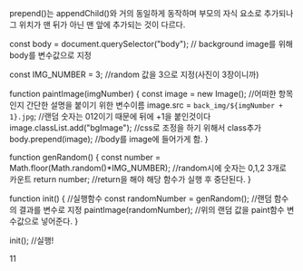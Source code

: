 prepend()는 appendChild()와 거의 동일하게 동작하며 부모의 자식 요소로 추가되나
그 위치가 맨 뒤가 아닌 맨 앞에 추가되는 것이 다르다.

const body = document.querySelector("body"); // background image를 위해 body를 변수값으로 지정

const IMG_NUMBER = 3; //random 값을 3으로 지정(사진이 3장이니까)

function paintImage(imgNumber) {
const image = new Image(); //어떠한 항목인지 간단한 설명을 붙이기 위한 변수이름
image.src = `back_img/${imgNumber + 1}.jpg`; //랜덤 숫자는 012이기 때문에 뒤에 +1을 붙인것이다
image.classList.add("bgImage"); //css로 조정을 하기 위해서 class추가
body.prepend(image); //body를 image에 들어가게 함.
}

function genRandom() {
const number = Math.floor(Math.random()\*IMG_NUMBER); //random시에 숫자는 0,1,2 3개로 카운트
return number; //return을 해야 해당 함수가 실행 후 중단된다.
}

function init() { //실행함수
const randomNumber = genRandom(); //랜덤 함수의 결과를 변수로 지정
paintImage(randomNumber); //위의 랜덤 값을 paint함수 변수값으로 넣어준다.
}

init(); //실행!

11
